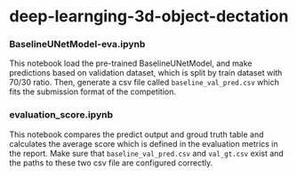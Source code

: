 # deep-learnging-3d-object-dectation




### BaselineUNetModel-eva.ipynb
This notebook load the pre-trained BaselineUNetModel, and make predictions based on validation dataset, which is split by train dataset with 70/30 ratio. Then, generate a csv file called ```baseline_val_pred.csv``` which fits the submission format of the competition.

### evaluation_score.ipynb
This notebook compares the predict output and groud truth table and calculates the average score which is defined in the evaluation metrics in the report. Make sure that ```baseline_val_pred.csv``` and ```val_gt.csv``` exist and the paths to these two csv file are configured correctly.

